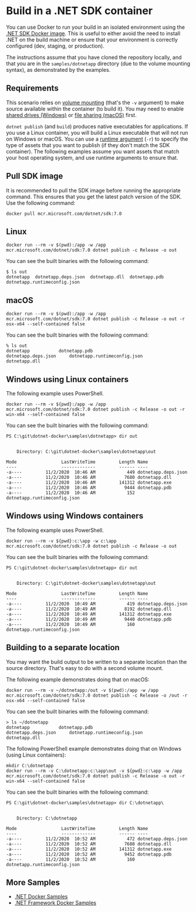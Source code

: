 # Build in a .NET SDK container

You can use Docker to run your build in an isolated environment using the [.NET SDK Docker image](https://hub.docker.com/_/microsoft-dotnet-sdk/). This is useful to either avoid the need to install .NET on the build machine or ensure that your environment is correctly configured (dev, staging, or production).

The instructions assume that you have cloned the repository locally, and that you are in the `samples/dotnetapp` directory (due to the volume mounting syntax), as demonstrated by the examples.

## Requirements

This scenario relies on [volume mounting](https://docs.docker.com/engine/admin/volumes/volumes/) (that's the `-v` argument) to make source available within the container (to build it). You may need to enable [shared drives (Windows)](https://docs.docker.com/docker-for-windows/#shared-drives) or [file sharing (macOS)](https://docs.docker.com/docker-for-mac/#file-sharing) first.

`dotnet publish` (and `build`) produces native executables for applications. If you use a Linux container, you will build a Linux executable that will not run on Windows or macOS. You can use a [runtime argument](https://docs.microsoft.com/en-us/dotnet/core/rid-catalog) (`-r`) to specify the type of assets that you want to publish (if they don't match the SDK container). The following examples assume you want assets that match your host operating system, and use runtime arguments to ensure that.

## Pull SDK image

It is recommended to pull the SDK image before running the appropriate command. This ensures that you get the latest patch version of the SDK. Use the following command:

```console
docker pull mcr.microsoft.com/dotnet/sdk:7.0
```

## Linux

```console
docker run --rm -v $(pwd):/app -w /app mcr.microsoft.com/dotnet/sdk:7.0 dotnet publish -c Release -o out
```

You can see the built binaries with the following command:

```console
$ ls out
dotnetapp  dotnetapp.deps.json  dotnetapp.dll  dotnetapp.pdb  dotnetapp.runtimeconfig.json
```

## macOS

```console
docker run --rm -v $(pwd):/app -w /app mcr.microsoft.com/dotnet/sdk:7.0 dotnet publish -c Release -o out -r osx-x64 --self-contained false
```

You can see the built binaries with the following command:

```console
% ls out
dotnetapp			dotnetapp.pdb
dotnetapp.deps.json		dotnetapp.runtimeconfig.json
dotnetapp.dll
```

## Windows using Linux containers

The following example uses PowerShell.

```console
docker run --rm -v ${pwd}:/app -w /app mcr.microsoft.com/dotnet/sdk:7.0 dotnet publish -c Release -o out -r win-x64 --self-contained false
```

You can see the built binaries with the following command:

```console
PS C:\git\dotnet-docker\samples\dotnetapp> dir out


    Directory: C:\git\dotnet-docker\samples\dotnetapp\out

Mode                 LastWriteTime         Length Name
----                 -------------         ------ ----
-a----         11/2/2020  10:46 AM            449 dotnetapp.deps.json
-a----         11/2/2020  10:46 AM           7680 dotnetapp.dll
-a----         11/2/2020  10:46 AM         141312 dotnetapp.exe
-a----         11/2/2020  10:46 AM           9444 dotnetapp.pdb
-a----         11/2/2020  10:46 AM            152 dotnetapp.runtimeconfig.json
```

## Windows using Windows containers

The following example uses PowerShell.

```console
docker run --rm -v ${pwd}:c:\app -w c:\app mcr.microsoft.com/dotnet/sdk:7.0 dotnet publish -c Release -o out
```

You can see the built binaries with the following command:

```console
PS C:\git\dotnet-docker\samples\dotnetapp> dir out


    Directory: C:\git\dotnet-docker\samples\dotnetapp\out

Mode                 LastWriteTime         Length Name
----                 -------------         ------ ----
-a----         11/2/2020  10:49 AM            419 dotnetapp.deps.json
-a----         11/2/2020  10:49 AM           8192 dotnetapp.dll
-a----         11/2/2020  10:49 AM         141312 dotnetapp.exe
-a----         11/2/2020  10:49 AM           9440 dotnetapp.pdb
-a----         11/2/2020  10:49 AM            160 dotnetapp.runtimeconfig.json
```

## Building to a separate location

You may want the build output to be written to a separate location than the source directory. That's easy to do with a second volume mount.

The following example demonstrates doing that on macOS:

```console
docker run --rm -v ~/dotnetapp:/out -v $(pwd):/app -w /app mcr.microsoft.com/dotnet/sdk:7.0 dotnet publish -c Release -o /out -r osx-x64 --self-contained false
```

You can see the built binaries with the following command:

```console
> ls ~/dotnetapp
dotnetapp			dotnetapp.pdb
dotnetapp.deps.json		dotnetapp.runtimeconfig.json
dotnetapp.dll
```

The following PowerShell example demonstrates doing that on Windows (using Linux containers):

```console
mkdir C:\dotnetapp
docker run --rm -v C:\dotnetapp:c:\app\out -v ${pwd}:c:\app -w /app mcr.microsoft.com/dotnet/sdk:7.0 dotnet publish -c Release -o out -r win-x64 --self-contained false
```

You can see the built binaries with the following command:

```console
PS C:\git\dotnet-docker\samples\dotnetapp> dir C:\dotnetapp\


    Directory: C:\dotnetapp

Mode                 LastWriteTime         Length Name
----                 -------------         ------ ----
-a----         11/2/2020  10:52 AM            472 dotnetapp.deps.json
-a----         11/2/2020  10:52 AM           7680 dotnetapp.dll
-a----         11/2/2020  10:52 AM         141312 dotnetapp.exe
-a----         11/2/2020  10:52 AM           9452 dotnetapp.pdb
-a----         11/2/2020  10:52 AM            160 dotnetapp.runtimeconfig.json
```

## More Samples

* [.NET Docker Samples](../README.md)
* [.NET Framework Docker Samples](https://github.com/microsoft/dotnet-framework-docker/blob/main/samples/README.md)
